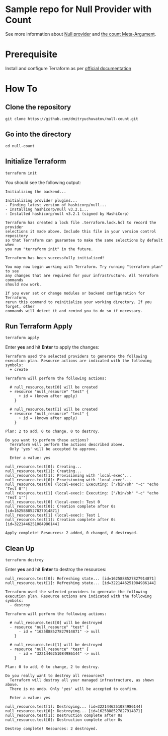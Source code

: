 # Sample repo for Null Provider with Count
See more information about [Null provider](https://registry.terraform.io/providers/hashicorp/null/latest/docs) and [the count Meta-Argument](https://developer.hashicorp.com/terraform/language/meta-arguments/count).

# Prerequisite
Install and configure Terraform as per [official documentation](https://developer.hashicorp.com/terraform/tutorials/aws-get-started/install-cli)

# How To

## Clone the repository

```
git clone https://github.com/dmitryuchuvatov/null-count.git
```

## Go into the directory

```
cd null-count
```

## Initialize Terraform

```
terraform init
```
You should see the following output:

```
Initializing the backend...

Initializing provider plugins...
- Finding latest version of hashicorp/null...
- Installing hashicorp/null v3.2.1...
- Installed hashicorp/null v3.2.1 (signed by HashiCorp)

Terraform has created a lock file .terraform.lock.hcl to record the provider
selections it made above. Include this file in your version control repository
so that Terraform can guarantee to make the same selections by default when
you run "terraform init" in the future.

Terraform has been successfully initialized!

You may now begin working with Terraform. Try running "terraform plan" to see
any changes that are required for your infrastructure. All Terraform commands
should now work.

If you ever set or change modules or backend configuration for Terraform,
rerun this command to reinitialize your working directory. If you forget, other
commands will detect it and remind you to do so if necessary.
```

## Run Terraform Apply

```
terraform apply
```
Enter **yes** and hit **Enter** to apply the changes:

```
Terraform used the selected providers to generate the following execution plan. Resource actions are indicated with the following
symbols:
  + create

Terraform will perform the following actions:

  # null_resource.test[0] will be created
  + resource "null_resource" "test" {
      + id = (known after apply)
    }

  # null_resource.test[1] will be created
  + resource "null_resource" "test" {
      + id = (known after apply)
    }

Plan: 2 to add, 0 to change, 0 to destroy.

Do you want to perform these actions?
  Terraform will perform the actions described above.
  Only 'yes' will be accepted to approve.

  Enter a value: yes

null_resource.test[0]: Creating...
null_resource.test[1]: Creating...
null_resource.test[1]: Provisioning with 'local-exec'...
null_resource.test[0]: Provisioning with 'local-exec'...
null_resource.test[0] (local-exec): Executing: ["/bin/sh" "-c" "echo 'Test 0'"]
null_resource.test[1] (local-exec): Executing: ["/bin/sh" "-c" "echo 'Test 1'"]
null_resource.test[0] (local-exec): Test 0
null_resource.test[0]: Creation complete after 0s [id=1625888527827914871]
null_resource.test[1] (local-exec): Test 1
null_resource.test[1]: Creation complete after 0s [id=3221446251084986144]

Apply complete! Resources: 2 added, 0 changed, 0 destroyed.
```

## Clean Up

```
terraform destroy
```
Enter **yes** and hit **Enter** to destroy the resources:

```
null_resource.test[0]: Refreshing state... [id=1625888527827914871]
null_resource.test[1]: Refreshing state... [id=3221446251084986144]

Terraform used the selected providers to generate the following execution plan. Resource actions are indicated with the following
symbols:
  - destroy

Terraform will perform the following actions:

  # null_resource.test[0] will be destroyed
  - resource "null_resource" "test" {
      - id = "1625888527827914871" -> null
    }

  # null_resource.test[1] will be destroyed
  - resource "null_resource" "test" {
      - id = "3221446251084986144" -> null
    }

Plan: 0 to add, 0 to change, 2 to destroy.

Do you really want to destroy all resources?
  Terraform will destroy all your managed infrastructure, as shown above.
  There is no undo. Only 'yes' will be accepted to confirm.

  Enter a value: yes

null_resource.test[1]: Destroying... [id=3221446251084986144]
null_resource.test[0]: Destroying... [id=1625888527827914871]
null_resource.test[1]: Destruction complete after 0s
null_resource.test[0]: Destruction complete after 0s

Destroy complete! Resources: 2 destroyed.
```



